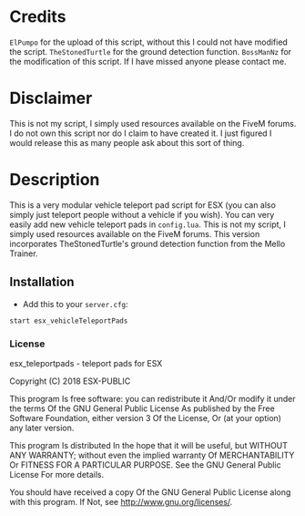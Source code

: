 # Credits
`ElPumpo` for the upload of this script, without this I could not have modified the script. `TheStonedTurtle` for the ground detection function. `BossManNz` for the modification of this script. If I have missed anyone please contact me.

# Disclaimer
This is not my script, I simply used resources available on the FiveM forums. I do not own this script nor do I claim to have created it. I just figured I would release this as many people ask about this sort of thing.

# Description
This is a very modular vehicle teleport pad script for ESX (you can also simply just teleport people without a vehicle if you wish). You can very easily add new vehicle teleport pads in `config.lua`. This is not my script, I simply used resources available on the FiveM forums. This version incorporates TheStonedTurtle's ground detection function from the Mello Trainer.

## Installation
- Add this to your `server.cfg`:

```
start esx_vehicleTeleportPads
```

### License
esx_teleportpads - teleport pads for ESX

Copyright (C) 2018 ESX-PUBLIC

This program Is free software: you can redistribute it And/Or modify it under the terms Of the GNU General Public License As published by the Free Software Foundation, either version 3 Of the License, Or (at your option) any later version.

This program Is distributed In the hope that it will be useful, but WITHOUT ANY WARRANTY; without even the implied warranty Of MERCHANTABILITY Or FITNESS FOR A PARTICULAR PURPOSE. See the GNU General Public License For more details.

You should have received a copy Of the GNU General Public License along with this program. If Not, see http://www.gnu.org/licenses/.